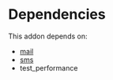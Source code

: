 # Dependencies

This addon depends on:

- [mail](https://github.com/bringout/oca-ocb-core)
- [sms](https://github.com/bringout/oca-ocb-mail)
- test_performance
